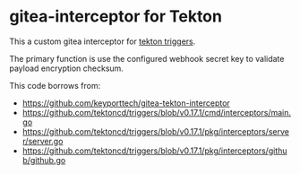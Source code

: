 # gitea-interceptor for Tekton

This a custom gitea interceptor for [tekton triggers](https://github.com/tektoncd/triggers).

The primary function is use the configured webhook secret key to validate payload encryption checksum.

This code borrows from:
- https://github.com/keyporttech/gitea-tekton-interceptor
- https://github.com/tektoncd/triggers/blob/v0.17.1/cmd/interceptors/main.go
- https://github.com/tektoncd/triggers/blob/v0.17.1/pkg/interceptors/server/server.go
- https://github.com/tektoncd/triggers/blob/v0.17.1/pkg/interceptors/github/github.go

